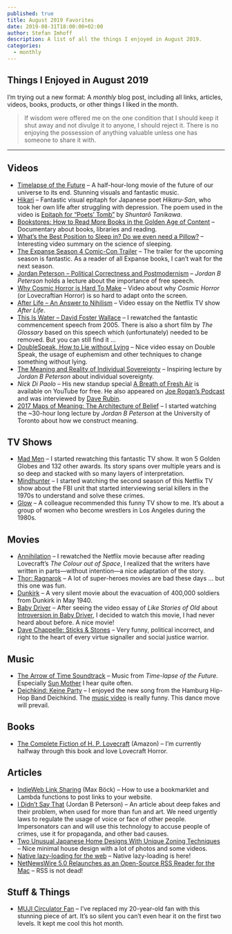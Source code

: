 ```yaml
---
published: true
title: August 2019 Favorites
date: 2019-08-31T18:00:00+02:00
author: Stefan Imhoff
description: A list of all the things I enjoyed in August 2019.
categories:
  - monthly
---
```


## Things I Enjoyed in August 2019

I’m trying out a new format: A _monthly_ blog post, including all links, articles, videos, books, products, or other things I liked in the month.

<Blockquote author="Seneca" source="Letters from a Stoic, Letter VI">

If wisdom were offered me on the one condition that I should keep it shut away and not divulge it to anyone, I should reject it. There is no enjoying the possession of anything valuable unless one has someone to share it with.

</Blockquote>

---

## Videos

- [Timelapse of the Future](https://youtu.be/uD4izuDMUQA) – A half-hour-long movie of the future of our universe to its end. Stunning visuals and fantastic music.
- [Hikari](https://youtu.be/__xVbrDvunY) – Fantastic visual epitaph for Japanese poet _Hikaru-San_, who took her own life after struggling with depression. The poem used in the video is [Epitaph for “Poets’ Tomb”](https://www.poetryinternational.org/pi/poem/23081/auto/0/0/Shuntaro-Tanikawa/EPITAPH-FOR-POETS-TOMB/) by _Shuntarō Tanikawa_.
- [Bookstores: How to Read More Books in the Golden Age of Content](https://youtu.be/lIW5jBrrsS0) – Documentary about books, libraries and reading.
- [What’s the Best Position to Sleep in? Do we even need a Pillow?](https://youtu.be/O8UoAASCUsQ&) – Interesting video summary on the science of sleeping.
- [The Expanse Season 4 Comic-Con Trailer](https://youtu.be/WCHCquhQFfY) – The trailer for the upcoming season is fantastic. As a reader of all Expanse books, I can’t wait for the next season.
- [Jordan Peterson – Political Correctness and Postmodernism](https://youtu.be/f5rUPatnXSE) – _Jordan B Peterson_ holds a lecture about the importance of free speech.
- [Why Cosmic Horror is Hard To Make](https://youtu.be/8OTO7Rqln9Q) – Video about why _Cosmic Horror_ (or Lovecraftian Horror) is so hard to adapt onto the screen.
- [After Life – An Answer to Nihilism](https://youtu.be/SIPRRWT_SbQ) – Video essay on the Netflix TV show _After Life_.
- [This Is Water – David Foster Wallace](https://youtu.be/8CrOL-ydFMI) – I rewatched the fantastic commencement speech from 2005. There is also a short film by _The Glossary_ based on this speech which (unfortunately) needed to be removed. But you can still find it …
- [DoubleSpeak, How to Lie without Lying](https://youtu.be/qP07oyFTRXc) – Nice video essay on Double Speak, the usage of euphemism and other techniques to change something without lying.
- [The Meaning and Reality of Individual Sovereignty](https://youtu.be/JpA5iDpnrbw) – Inspiring lecture by _Jordan B Peterson_ about individual sovereignty.
- _Nick Di Paolo_ – His new standup special [A Breath of Fresh Air](https://youtu.be/6aIdNexGjw0) is available on YouTube for free. He also appeared on [Joe Rogan’s Podcast](https://www.youtube.com/watch?v=q_CeQlkMC_g) and was interviewed by [Dave Rubin](https://www.youtube.com/watch?v=DUU70CdSIFk).
- [2017 Maps of Meaning: The Architecture of Belief](https://www.youtube.com/playlist?list=PL22J3VaeABQAT-0aSPq-OKOpQlHyR4k5h) – I started watching the ~30-hour long lecture by _Jordan B Peterson_ at the University of Toronto about how we construct meaning.

## TV Shows

- [Mad Men](https://www.themoviedb.org/tv/1104-mad-men) <NetflixFlag id="70136135" /> – I started rewatching this fantastic TV show. It won 5 Golden Globes and 132 other awards. Its story spans over multiple years and is so deep and stacked with so many layers of interpretation.
- [Mindhunter](https://www.themoviedb.org/tv/67744-mindhunter) <Flag label="2" /> <NetflixFlag id="80114855" /> – I started watching the second season of this Netflix TV show about the FBI unit that started interviewing serial killers in the 1970s to understand and solve these crimes.
- [Glow](https://www.themoviedb.org/tv/70573-glow) <NetflixFlag id="80114988" /> – A colleague recommended this funny TV show to me. It’s about a group of women who become wrestlers in Los Angeles during the 1980s.

## Movies

- [Annihilation](https://www.themoviedb.org/movie/300668-annihilation) <NetflixFlag id="80206300" /> – I rewatched the Netflix movie because after reading Lovecraft’s _The Colour out of Space_, I realized that the writers have written in parts—without intention—a nice adaptation of the story.
- [Thor: Ragnarok](https://www.themoviedb.org/movie/284053-thor-ragnarok) <NetflixFlag id="80186608" /> – A lot of super-heroes movies are bad these days … but this one was fun.
- [Dunkirk](https://www.themoviedb.org/movie/374720-dunkirk) <NetflixFlag id="80170278" /> – A very silent movie about the evacuation of 400,000 soldiers from Dunkirk in May 1940.
- [Baby Driver](https://www.themoviedb.org/movie/339403-baby-driver) <NetflixFlag id="80142090" /> – After seeing the video essay of _Like Stories of Old_ about [Introversion in Baby Driver](https://youtu.be/0Zr_4z00hrw), I decided to watch this movie, I had never heard about before. A nice movie!
- [Dave Chappelle: Sticks & Stones](https://www.themoviedb.org/movie/624932-dave-chappelle-sticks-stones) <NetflixFlag id="81140577" /> – Very funny, political incorrect, and right to the heart of every virtue signaller and social justice warrior.

## Music

- [The Arrow of Time Soundtrack](https://open.spotify.com/album/2ipnQkuUk9J8tUfuXxzutK) – Music from _Time-lapse of the Future_. Especially [Sun Mother](https://open.spotify.com/track/2zfZ27Aukg5hUlhsd0gOnC) I hear quite often.
- [Deichkind: Keine Party](https://open.spotify.com/album/6jVmvHcCU4RpUI8Gsfhw7X) – I enjoyed the new song from the Hamburg Hip-Hop Band Deichkind. The [music video](https://youtu.be/vH1poPSIvOk) is really funny. This dance move will prevail.

## Books

- [The Complete Fiction of H. P. Lovecraft](https://www.goodreads.com/book/show/44065867-the-complete-fiction-of-h-p-lovecraft) (<AffiliateLink asin="B07NWN6KD6">Amazon</AffiliateLink>) – I’m currently halfway through this book and love Lovecraft Horror.

<Row variant="variable" minWidth="110px" horizontal="start" marginBottom>
  <AmazonBook asin="B07NWN6KD6" size="large" />
</Row>

## Articles

- [IndieWeb Link Sharing](https://mxb.dev/blog/indieweb-link-sharing/) (Max Böck) – How to use a bookmarklet and Lambda functions to post links to your website.
- [I Didn’t Say That](https://www.jordanbpeterson.com/blog-posts/i-didnt-say-that/) (Jordan B Peterson) – An article about deep fakes and their problem, when used for more than fun and art. We need urgently laws to regulate the usage of voice or face of other people. Impersonators can and will use this technology to accuse people of crimes, use it for propaganda, and other bad causes.
- [Two Unusual Japanese Home Designs With Unique Zoning Techniques](http://www.home-designing.com/two-unusual-japanese-home-designs-with-unique-zoning-techniques) – Nice minimal house design with a lot of photos and some videos.
- [Native lazy-loading for the web](https://web.dev/native-lazy-loading) – Native lazy-loading is here!
- [NetNewsWire 5.0 Relaunches as an Open-Source RSS Reader for the Mac](https://thesweetsetup.com/netnewswire-5-0-relaunches-as-an-open-source-rss-reader-for-the-mac/) – RSS is not dead!

## Stuff & Things

- [MUJI Circulator Fan](https://www.muji.com/sg/products/cmdty/detail/4550002435783) – I’ve replaced my 20-year-old fan with this stunning piece of art. It’s so silent you can’t even hear it on the first two levels. It kept me cool this hot month.

